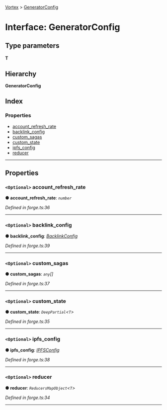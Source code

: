 [Vortex](../README.md) > [GeneratorConfig](../interfaces/generatorconfig.md)

# Interface: GeneratorConfig

## Type parameters
#### T 
## Hierarchy

**GeneratorConfig**

## Index

### Properties

* [account_refresh_rate](generatorconfig.md#account_refresh_rate)
* [backlink_config](generatorconfig.md#backlink_config)
* [custom_sagas](generatorconfig.md#custom_sagas)
* [custom_state](generatorconfig.md#custom_state)
* [ipfs_config](generatorconfig.md#ipfs_config)
* [reducer](generatorconfig.md#reducer)

---

## Properties

<a id="account_refresh_rate"></a>

### `<Optional>` account_refresh_rate

**● account_refresh_rate**: *`number`*

*Defined in forge.ts:36*

___
<a id="backlink_config"></a>

### `<Optional>` backlink_config

**● backlink_config**: *[BacklinkConfig](backlinkconfig.md)*

*Defined in forge.ts:39*

___
<a id="custom_sagas"></a>

### `<Optional>` custom_sagas

**● custom_sagas**: *`any`[]*

*Defined in forge.ts:37*

___
<a id="custom_state"></a>

### `<Optional>` custom_state

**● custom_state**: *`DeepPartial`<`T`>*

*Defined in forge.ts:35*

___
<a id="ipfs_config"></a>

### `<Optional>` ipfs_config

**● ipfs_config**: *[IPFSConfig](ipfsconfig.md)*

*Defined in forge.ts:38*

___
<a id="reducer"></a>

### `<Optional>` reducer

**● reducer**: *`ReducersMapObject`<`T`>*

*Defined in forge.ts:34*

___

